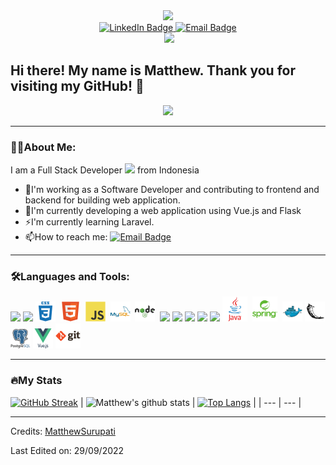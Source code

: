 <div id="header" align="center">
  <img src="https://i.giphy.com/media/v1.Y2lkPTc5MGI3NjExNGpic2xxeGlrZmp6bHQ1cDZ3a2Zha21pY2FpcDlianNqeXhwMjhvOSZlcD12MV9pbnRlcm5hbF9naWZfYnlfaWQmY3Q9cw/M9gbBd9nbDrOTu1Mqx/giphy.gif" width="100"/>
  <div id="badges">
    <a href="https://www.linkedin.com/in/matthew-daniel-surupati">
      <img src="https://img.shields.io/badge/LinkedIn-blue?style=for-the-badge&logo=linkedin&logoColor=white" alt="LinkedIn Badge"/>
    </a>
    <a href="mailto:matthewdanielsurupati@gmail.com">
      <img src="https://img.shields.io/badge/Email-red?style=for-the-badge&logo=gmail&logoColor=white" alt="Email Badge"/>
    </a>
  </div>
  <img src="https://komarev.com/ghpvc/?username=MatthewSurupati&style=flat-square&color=blue" alt=""/>
  <a href="https://github.com/MatthewSurupati">
    <img src="https://img.shields.io/github/followers/MatthewSurupati?label=Follow&style=social"/>
  </a>
</div>

## Hi there! My name is Matthew. Thank you for visiting my GitHub! 👋

<div align="center">
  <img src="https://i.giphy.com/media/v1.Y2lkPTc5MGI3NjExamtxOGhzYzRyNjYxd2ZtcXJmaHQ1ejM4bTV4NWQ4czRoMGlrbHBtaCZlcD12MV9pbnRlcm5hbF9naWZfYnlfaWQmY3Q9Zw/5k1Wu87CzkDfrx0Xwj/giphy.gif">
</div>

---

### 👨‍💻About Me:
I am a Full Stack Developer <img src="https://media.giphy.com/media/WUlplcMpOCEmTGBtBW/giphy.gif" width="30"> from Indonesia

- 🔭I'm working as a Software Developer and contributing to frontend and backend for building web application.
- 🌱I'm currently developing a web application using Vue.js and Flask
- ⚡I'm currently learning Laravel.
- 📫How to reach me: [![Email Badge](https://img.shields.io/badge/-Email-red?style=flat&logo=Gmail&logoColor=white)](mailto:matthewdanielsurupati@gmail.com)

---

### 🛠️Languages and Tools:
<div>
  <img width ='32px' src ='https://raw.githubusercontent.com/rahulbanerjee26/githubAboutMeGenerator/main/icons/python.svg'>
  <img width ='32px' src="https://img.icons8.com/color/48/null/tailwindcss.png"/>
  <img src="https://github.com/devicons/devicon/blob/master/icons/css3/css3-plain-wordmark.svg"  title="CSS3" alt="CSS" width ='32px'/>&nbsp;
  <img src="https://github.com/devicons/devicon/blob/master/icons/html5/html5-original.svg" title="HTML5" alt="HTML" width ='32px'/>&nbsp;
  <img src="https://github.com/devicons/devicon/blob/master/icons/javascript/javascript-original.svg" title="JavaScript" alt="JavaScript" width ='32px'/>&nbsp;
  <img src="https://github.com/devicons/devicon/blob/master/icons/mysql/mysql-original-wordmark.svg" title="MySQL"  alt="MySQL" width ='32px'/>&nbsp;
  <img src="https://github.com/devicons/devicon/blob/master/icons/nodejs/nodejs-original-wordmark.svg" title="NodeJS" alt="NodeJS" width ='32px'/>&nbsp;
  <img width ='32px' src ='https://img.icons8.com/dusk/344/php-logo.png'>
  <img width ='32px' src ='https://raw.githubusercontent.com/rahulbanerjee26/githubAboutMeGenerator/main/icons/sqlite.svg'>
  <img width ='32px' src ='https://img.icons8.com/color/344/numpy.png'>
  <img width ='32px' src ='https://raw.githubusercontent.com/rahulbanerjee26/githubAboutMeGenerator/main/icons/scikit.svg'>
  <img width ='32px' src ='https://raw.githubusercontent.com/rahulbanerjee26/githubAboutMeGenerator/main/icons/sqlite.svg'>
  <img src="https://github.com/devicons/devicon/blob/master/icons/java/java-original-wordmark.svg" title="Java" alt="Java" width="40" height="40"/>&nbsp;
  <img src="https://github.com/devicons/devicon/blob/master/icons/spring/spring-original-wordmark.svg" title="Spring" alt="Spring" width="40" height="40"/>&nbsp;
  <img width="32px" src="https://github.com/devicons/devicon/blob/master/icons/docker/docker-original.svg"/>
  <img width="32px" src="https://github.com/devicons/devicon/blob/master/icons/flask/flask-original.svg"/>
  <img width="32px" src="https://github.com/devicons/devicon/blob/master/icons/postgresql/postgresql-original-wordmark.svg"/>
  <img width="32px" src="https://github.com/devicons/devicon/blob/master/icons/vuejs/vuejs-original-wordmark.svg"/>
  <img src="https://github.com/devicons/devicon/blob/master/icons/git/git-original-wordmark.svg" title="Git" **alt="Git" width="40" height="40"/>
</div>

---

### 🔥My Stats
[![GitHub Streak](http://github-readme-streak-stats.herokuapp.com?user=MatthewSurupati&theme=dark&background=000000)](https://git.io/streak-stats)
| ![Matthew's github stats](https://github-readme-stats.vercel.app/api?username=MatthewSurupati&show_icons=true&theme=dark&background=000000) | [![Top Langs](https://github-readme-stats.vercel.app/api/top-langs/?username=MatthewSurupati&layout=compact&theme=dark&background=000000)](https://github.com/anuraghazra/github-readme-stats) |
| --- | --- |

-----
Credits: [MatthewSurupati](https://github.com/MatthewSurupati)

Last Edited on: 29/09/2022
<!--
**MatthewSurupati/MatthewSurupati** is a ✨ _special_ ✨ repository because its `README.md` (this file) appears on your GitHub profile.

Here are some ideas to get you started:

- 🔭 I’m currently working on ...
- 🌱 I’m currently learning ...
- 👯 I’m looking to collaborate on ...
- 🤔 I’m looking for help with ...
- 💬 Ask me about ...
- 📫 How to reach me: ...
- 😄 Pronouns: ...
- ⚡ Fun fact: ...
-->
